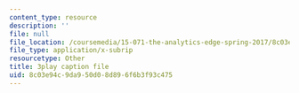 ```yaml
---
content_type: resource
description: ''
file: null
file_location: /coursemedia/15-071-the-analytics-edge-spring-2017/8c03e94c9da950d08d896f6b3f93c475_DCcPG4aS5I0.vtt
file_type: application/x-subrip
resourcetype: Other
title: 3play caption file
uid: 8c03e94c-9da9-50d0-8d89-6f6b3f93c475
---
```

